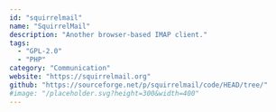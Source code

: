 ```yaml
---
id: "squirrelmail"
name: "SquirrelMail"
description: "Another browser-based IMAP client."
tags:
  - "GPL-2.0"
  - "PHP"
category: "Communication"
website: "https://squirrelmail.org"
github: "https://sourceforge.net/p/squirrelmail/code/HEAD/tree/"
#image: "/placeholder.svg?height=300&width=400"
---
```


